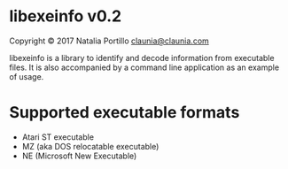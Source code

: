 ﻿libexeinfo v0.2
===============

Copyright © 2017 Natalia Portillo <claunia@claunia.com>

libexeinfo is a library to identify and decode information from executable files.
It is also accompanied by a command line application as an example of usage.

Supported executable formats
============================
* Atari ST executable
* MZ (aka DOS relocatable executable)
* NE (Microsoft New Executable)